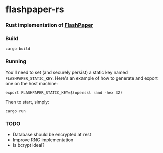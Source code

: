 # flashpaper-rs

### Rust implementation of [FlashPaper](https://github.com/AndrewPaglusch/FlashPaper)

### Build
```
cargo build
```

### Running
You'll need to set (and securely persist) a static key named `FLASHPAPER_STATIC_KEY`. Here's an example of how to generate and export one on the host machine:
```
export FLASHPAPER_STATIC_KEY=$(openssl rand -hex 32)
```

Then to start, simply:
```
cargo run
```

### TODO
 - Database should be encrypted at rest
 - Improve RNG implementation
 - Is bcrypt ideal?

